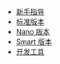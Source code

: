 <!-- _navbar.md -->

<!-- - Translations
  - [:uk: English](/)
  - [:cn: 中文](/) -->


* [新手指导](/other/novice-guide/README.md)
* [标准版本](/rt-thread-version/rt-thread-standard/README.md)
* [Nano 版本](/rt-thread-version/rt-thread-nano/an0038-nano-introduction.md)
* [Smart 版本](/rt-thread-version/rt-thread-smart/rt-smart-quickstart/rt-smart-quickstart.md)
* [开发工具](/development-tools/rtthread-studio/README.md)


